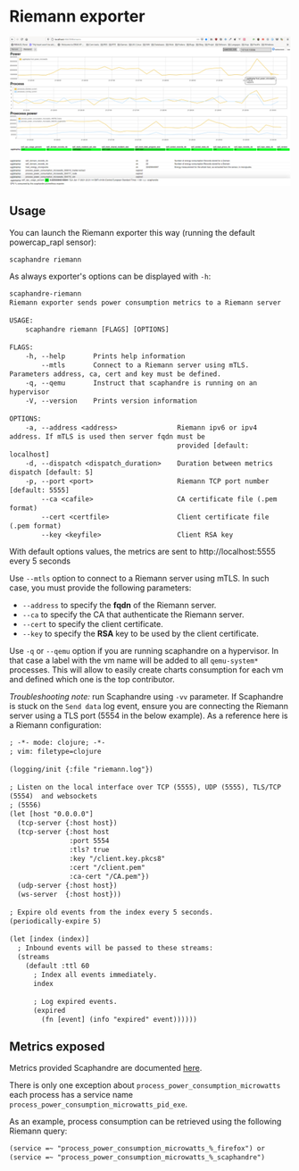 # Riemann exporter

![riemann exporter](images/riemann_exporter.png)

## Usage

You can launch the Riemann exporter this way (running the default powercap_rapl sensor):

	scaphandre riemann

As always exporter's options can be displayed with `-h`:
```
scaphandre-riemann
Riemann exporter sends power consumption metrics to a Riemann server

USAGE:
    scaphandre riemann [FLAGS] [OPTIONS]

FLAGS:
    -h, --help       Prints help information
        --mtls       Connect to a Riemann server using mTLS. Parameters address, ca, cert and key must be defined.
    -q, --qemu       Instruct that scaphandre is running on an hypervisor
    -V, --version    Prints version information

OPTIONS:
    -a, --address <address>               Riemann ipv6 or ipv4 address. If mTLS is used then server fqdn must be
                                          provided [default: localhost]
    -d, --dispatch <dispatch_duration>    Duration between metrics dispatch [default: 5]
    -p, --port <port>                     Riemann TCP port number [default: 5555]
        --ca <cafile>                     CA certificate file (.pem format)
        --cert <certfile>                 Client certificate file (.pem format)
        --key <keyfile>                   Client RSA key
```
With default options values, the metrics are sent to http://localhost:5555 every 5 seconds

Use `--mtls` option to connect to a Riemann server using mTLS. In such case, you must provide the following parameters:
* `--address` to specify the **fqdn** of the Riemann server.
* `--ca` to specify the CA that authenticate the Riemann server.
* `--cert` to specify the client certificate.
* `--key` to specify the **RSA** key to be used by the client certificate.

Use `-q` or `--qemu` option if you are running scaphandre on a hypervisor. In that case a label with the vm name will be added to all `qemu-system*` processes.
This will allow to easily create charts consumption for each vm and defined which one is the top contributor.

*Troubleshooting note:* run  Scaphandre using `-vv` parameter. If Scaphandre is stuck on the `Send data` log event, ensure you are connecting the Riemann server using a TLS port (5554 in the below example).
As a reference here is a Riemann configuration:
```
; -*- mode: clojure; -*-
; vim: filetype=clojure

(logging/init {:file "riemann.log"})

; Listen on the local interface over TCP (5555), UDP (5555), TLS/TCP (5554)  and websockets
; (5556)
(let [host "0.0.0.0"]
  (tcp-server {:host host})
  (tcp-server {:host host
               :port 5554
               :tls? true
               :key "/client.key.pkcs8"
               :cert "/client.pem"
               :ca-cert "/CA.pem"})
  (udp-server {:host host})
  (ws-server  {:host host}))

; Expire old events from the index every 5 seconds.
(periodically-expire 5)

(let [index (index)]
  ; Inbound events will be passed to these streams:
  (streams
    (default :ttl 60
      ; Index all events immediately.
      index

      ; Log expired events.
      (expired
        (fn [event] (info "expired" event))))))
```

## Metrics exposed

Metrics provided Scaphandre are documented [here](references/metrics.md).

There is only one exception about `process_power_consumption_microwatts` each process has a service name `process_power_consumption_microwatts_pid_exe`.

As an example, process consumption can be retrieved using the following Riemann query:
```
(service =~ "process_power_consumption_microwatts_%_firefox") or (service =~ "process_power_consumption_microwatts_%_scaphandre")
```
